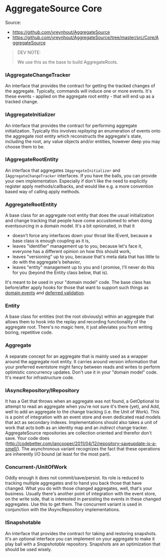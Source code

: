 AggregateSource Core
====================

Source:
- https://github.com/yreynhout/AggregateSource
- https://github.com/yreynhout/AggregateSource/tree/master/src/Core/AggregateSource

> DEV NOTE:
>
> We use this as the base to build AggregateRoots.


### IAggregateChangeTracker
An interface that provides the contract for getting the tracked changes of the aggregate. Typically, commands will induce one or more events. It's these events - applied on the aggregate root entity - that will end up as a tracked change.

### IAggregateInitializer
An interface that provides the contract for performing aggregate initialization. Typically this involves *replaying* an enumeration of events onto the aggregate root entity which reconstructs the aggregate's state, including the root, any value objects and/or entities, however deep you may choose them to be.

### IAggregateRootEntity
An interface that aggregates ```IAggregateInitializer``` and ```IAggregateChangeTracker``` interfaces. If you have the balls, you can provide your own implementation. Especially if don't like the need to explicitly register apply methods/callbacks, and would like e.g. a more convention based way of calling apply methods.

### AggregateRootEntity
A base class for an aggregate root entity that does the usual initialization and change tracking that people have come accustomed to when doing eventsourcing in a domain model. It's a bit opnionated, in that it

* doesn't force any interfaces down your throat like IEvent, because a base class is enough coupling as it is,
* leaves "identifier" management up to you, because let's face it, everyone has a different opinion on how this should work,
* leaves "versioning" up to you, because that's meta data that has little to do with the aggregate's behavior,
* leaves "entity" management up to you and I promise, I'll never do this for you (beyond the Entity class below, that is).

It's meant to be used in your "domain model" code. The base class has before/after apply hooks for those that want to support such things as [domain events](http://www.udidahan.com/2009/06/14/domain-events-salvation/) and [deferred validation](http://c2.com/ppr/checks.html).

### Entity
A base class for entities (not the root obviously) within an aggregate that allows them to hook into the replay and recording functionality of the aggregate root. There's no magic here, it just alleviates you from writing boring, repetitive code.

### Aggregate

A separate concept for an aggregate that is mainly used as a wrapper around the aggregate root entity. It carries around version information that your preferred eventstore might fancy between reads and writes to perform optimistic concurrency updates. Don't use it in your "domain model" code. It's meant for infrastructure code.

### IAsyncRepository/IRepository
It has a Get that throws when an aggregate was not found, a GetOptional to attempt to read an aggregate when you're not sure it's there (yet), and Add, well to add an aggregate to the change tracking (i.e. the Unit of Work). This is a point of integration with an event store and even dedicated read models that act as secondary indexes. Implementations should also takes a unit of work that acts both as an identity map and an *indirect* change tracker. AggregateSource repositories are collection oriented and therefor don't save. Your code does (http://codebetter.com/iancooper/2011/04/12/repository-saveupdate-is-a-smell/). The asynchronous variant recognizes the fact that these operations are inherently I/O bound (at least for the most part).

### Concurrent-/UnitOfWork
Oddly enough it does not commit/save/persist. Its role is reduced to tracking multiple aggregates and to hand you back those that have changed. What you do with those changed aggregates, well, that's your business. Usually there's another point of integration with the event store, on the write side, that is interested in persisting the events in these changed aggregates. Use this to get them. The concurrent variant is used in conjunction with the IAsyncRepository implementations.

### ISnapshotable
An interface that provides the contract for taking and restoring snapshots. It's an optional interface you can implement on your aggregate to make it play ball with a *Snapshotable* repository. Snapshots are an optimization that should be used wisely.
